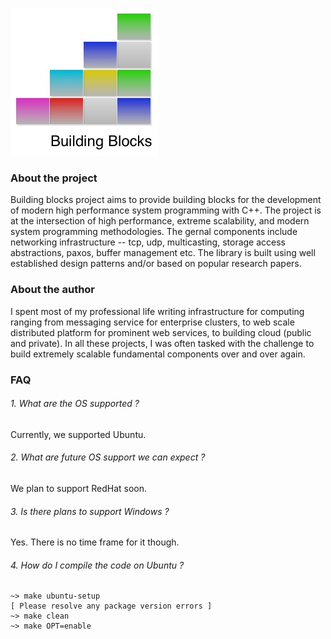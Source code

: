 ![alt tag](https://github.com/kradhakrishnan/bblocks/blob/master/doc/bblocks.jpg?raw=true)

### About the project

Building blocks project aims to provide building blocks for the development of modern high performance system programming
with C++. The project is at the intersection of high performance, extreme scalability, and modern system programming
methodologies. The gernal components include networking infrastructure -- tcp, udp, multicasting, storage access
abstractions, paxos, buffer management etc. The library is built using well established design patterns and/or based on
popular research papers.


### About the author

I spent most of my professional life writing infrastructure for computing ranging from messaging service for
enterprise clusters, to web scale distributed platform for prominent web services, to building cloud (public and private).
In all these projects, I was often tasked with the challenge to build extremely scalable fundamental components over
and over again.

### FAQ

###### 1. What are the OS supported ?

Currently, we supported Ubuntu.

###### 2. What are future OS support we can expect ?

We plan to support RedHat soon.

###### 3. Is there plans to support Windows ?

Yes. There is no time frame for it though.

###### 4. How do I compile the code on Ubuntu ?

```
~> make ubuntu-setup
[ Please resolve any package version errors ]
~> make clean
~> make OPT=enable
```
